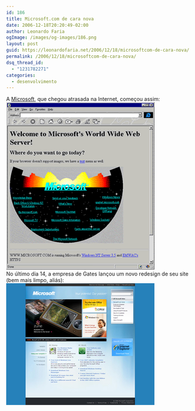```yaml
---
id: 186
title: Microsoft.com de cara nova
date: 2006-12-18T20:20:49-02:00
author: Leonardo Faria
ogImage: /images/og-images/186.png
layout: post
guid: https://leonardofaria.net/2006/12/18/microsoftcom-de-cara-nova/
permalink: /2006/12/18/microsoftcom-de-cara-nova/
dsq_thread_id:
  - "1231782271"
categories:
  - desenvolvimento
---
```

A [Microsoft](http://www.microsoft.com), que chegou atrasada na Internet, começou assim:  
<img src="/wp-content/uploads/2006/12/sitems.gif" alt="Primeiro site da Microsoft" />  
No último dia 14, a empresa de Gates lançou um novo redesign de seu site (bem mais limpo, aliás):  
<img src="/wp-content/uploads/2006/12/sitems.jpg" alt="Novo site da Microsoft" />
